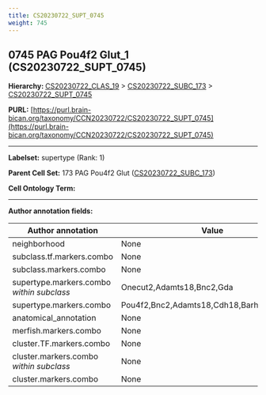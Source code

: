 ```yaml
---
title: CS20230722_SUPT_0745
weight: 745
---
```

## 0745 PAG Pou4f2 Glut_1 (CS20230722_SUPT_0745)
<b>Hierarchy: </b>
[CS20230722_CLAS_19](../CS20230722_CLAS_19) >
[CS20230722_SUBC_173](../CS20230722_SUBC_173) >
[CS20230722_SUPT_0745](../CS20230722_SUPT_0745)

**PURL:** [https://purl.brain-bican.org/taxonomy/CCN20230722/CS20230722_SUPT_0745](https://purl.brain-bican.org/taxonomy/CCN20230722/CS20230722_SUPT_0745)

---


**Labelset:** supertype (Rank: 1)

**Parent Cell Set:** 173 PAG Pou4f2 Glut ([CS20230722_SUBC_173](../CS20230722_SUBC_173))



**Cell Ontology Term:** 

[MARKER GENES.]: #


---

[TRANSFERRED ANNOTATIONS.]: #


[AUTHOR ANNOTATION FIELDS.]: #


**Author annotation fields:**

| Author annotation | Value |
|-------------------|-------|
|neighborhood|None|
|subclass.tf.markers.combo|None|
|subclass.markers.combo|None|
|supertype.markers.combo _within subclass_|Onecut2,Adamts18,Bnc2,Gda|
|supertype.markers.combo|Pou4f2,Bnc2,Adamts18,Cdh18,Barhl1,Gli3,Sncg|
|anatomical_annotation|None|
|merfish.markers.combo|None|
|cluster.TF.markers.combo|None|
|cluster.markers.combo _within subclass_|None|
|cluster.markers.combo|None|
